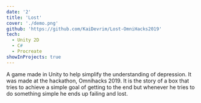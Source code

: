 ```yaml
---
date: '2'
title: 'Lost'
cover: './demo.png'
github: 'https://github.com/KaiDevrim/Lost-OmniHacks2019'
tech:
  - Unity 2D
  - C#
  - Procreate
showInProjects: true
---
```


A game made in Unity to help simplify the understanding of depression. It was made at the hackathon, Omnihacks 2019. It is the story of a box that tries to achieve a simple goal of getting to the end but whenever he tries to do something simple he ends up failing and lost.
